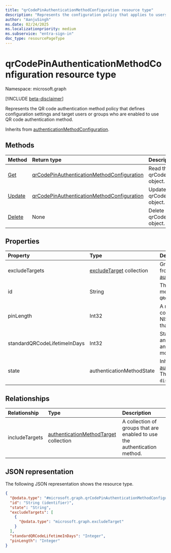 ```yaml
---
title: "qrCodePinAuthenticationMethodConfiguration resource type"
description: "Represents the configuration policy that applies to users or groups enabled for the QR code authentication method."
author: "AanjuSingh"
ms.date: 02/24/2025
ms.localizationpriority: medium
ms.subservice: "entra-sign-in"
doc_type: resourcePageType
---
```


# qrCodePinAuthenticationMethodConfiguration resource type

Namespace: microsoft.graph

[!INCLUDE [beta-disclaimer](../../includes/beta-disclaimer.md)]

Represents the QR code authentication method policy that defines configuration settings and target users or groups who are enabled to use QR code authentication method. 


Inherits from [authenticationMethodConfiguration](../resources/authenticationmethodconfiguration.md).


## Methods
|Method|Return type|Description|
|:---|:---|:---|
|[Get](../api/qrcodepinauthenticationmethodconfiguration-get.md)|[qrCodePinAuthenticationMethodConfiguration](../resources/qrcodepinauthenticationmethodconfiguration.md)|Read the properties and relationships of a qrCodePinAuthenticationMethodConfiguration object.|
|[Update](../api/qrcodepinauthenticationmethodconfiguration-update.md)|[qrCodePinAuthenticationMethodConfiguration](../resources/qrcodepinauthenticationmethodconfiguration.md)|Update the properties of a qrCodePinAuthenticationMethodConfiguration object.|
|[Delete](../api/qrcodepinauthenticationmethodconfiguration-delete.md)|None|Delete a qrCodePinAuthenticationMethodConfiguration object.|

## Properties
|Property|Type|Description|
|:---|:---|:---|
|excludeTargets|[excludeTarget](../resources/excludetarget.md) collection|Groups of users that are excluded from the policy. Inherited from [authenticationMethodConfiguration](../resources/authenticationmethodconfiguration.md).|
|id|String|The identifier for the authentication method policy. The value is always `QRCodePin`. Inherits from [entity](../resources/entity.md)|
|pinLength|Int32|A memorized alphanumeric secret code. Minimum length is 8 as per NIST 800-63B and can't be longer than 20 digits. |
|standardQRCodeLifetimeInDays|Int32|Standard QR code lifetime is in days and max. is 395 days (13 months) and default value is 365 days (12 months)|
|state|authenticationMethodState|Inherited from [authenticationMethodConfiguration](../resources/authenticationmethodconfiguration.md). The possible values are: `enabled`, `disabled`.|

## Relationships
|Relationship|Type|Description|
|:---|:---|:---|
|includeTargets|[authenticationMethodTarget](../resources/authenticationmethodtarget.md) collection|A collection of groups that are enabled to use the authentication method.|

## JSON representation
The following JSON representation shows the resource type.
<!-- {
  "blockType": "resource",
  "keyProperty": "id",
  "@odata.type": "microsoft.graph.qrCodePinAuthenticationMethodConfiguration",
  "baseType": "microsoft.graph.authenticationMethodConfiguration",
  "openType": false
}
-->
``` json
{
  "@odata.type": "#microsoft.graph.qrCodePinAuthenticationMethodConfiguration",
  "id": "String (identifier)",
  "state": "String",
  "excludeTargets": [
    {
      "@odata.type": "microsoft.graph.excludeTarget"
    }
  ],
  "standardQRCodeLifetimeInDays": "Integer",
  "pinLength": "Integer"
}
```

